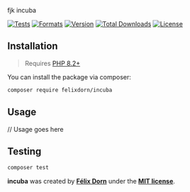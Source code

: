 fjk incuba

[![Tests](https://github.com/felixdorn/incuba/actions/workflows/tests.yml/badge.svg?branch=main)](https://github.com/felixdorn/incuba/actions/workflows/tests.yml)
[![Formats](https://github.com/felixdorn/incuba/actions/workflows/formats.yml/badge.svg?branch=main)](https://github.com/felixdorn/incuba/actions/workflows/formats.yml)
[![Version](https://poser.pugx.org/felixdorn/incuba/version)](//packagist.org/packages/felixdorn/incuba)
[![Total Downloads](https://poser.pugx.org/felixdorn/incuba/downloads)](//packagist.org/packages/felixdorn/incuba)
[![License](https://poser.pugx.org/felixdorn/incuba/license)](//packagist.org/packages/felixdorn/incuba)

## Installation

> Requires [PHP 8.2+](https://php.net/releases)

You can install the package via composer:

```bash
composer require felixdorn/incuba
```

## Usage
// Usage goes here

## Testing
```bash
composer test
```

**incuba** was created by **[Félix Dorn](https://felixdorn.fr)** under the **[MIT license](https://opensource.org/licenses/MIT)**.
